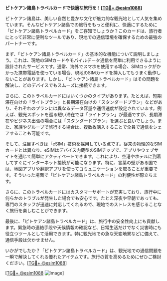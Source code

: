 **ピトケアン諸島トラベルカードで快適な旅行を！[[TG💪+ @esim1088](https://t.me/s/esim1088)]**

ピトケアン諸島は、美しい自然と豊かな文化が魅力的な観光地として人気を集めています。そんなピトケアン諸島での旅行をもっと便利に、快適にするために「ピトケアン諸島トラベルカード」をご存知でしょうか？このカードは、旅行者にとって非常に便利なツールであり、現地での通信環境を確保するための最強のパートナーです。

まず、「ピトケアン諸島トラベルカード」の基本的な機能について説明しましょう。これは、現地のSIMカードやモバイルデータ通信を簡単に利用できるように設計されたサービスです。通常、海外でスマホを使用する場合、SIMロックがかかった携帯電話を使っている場合、現地のSIMカードを挿入してもうまく動作しないことがあります。しかし、「ピトケアン諸島トラベルカード」はその問題を解決し、どのデバイスでもスムーズに接続できます。

さらに、このトラベルカードにはいくつかのタイプがあります。たとえば、短期滞在向けの「ライトプラン」と長期滞在向けの「スタンダードプラン」などがあり、それぞれのプランには異なるデータ容量や通信速度が設定されています。例えば、観光スポットを巡る短い滞在では「ライトプラン」が最適ですが、長期滞在やビジネス出張の場合には「スタンダードプラン」を選ぶと良いでしょう。また、家族やグループで旅行する場合は、複数枚購入することで全員で通信をシェアすることも可能です。

そして、注目すべきは「eSIM」技術を採用している点です。従来の物理的なSIMカードとは異なり、eSIMはデバイス内蔵型のSIMチップで、アプリやウェブサイトを通じて簡単にアクティベートできます。これにより、空港やホテルに到着してすぐにインターネット接続が可能になります。特に、言葉の壁がある国では、地図アプリや翻訳アプリを使ってコミュニケーションを取ることが重要です。そういった場面で「ピトケアン諸島トラベルカード」の利便性が際立ちます。

さらに、このトラベルカードにはカスタマーサポートが充実しており、旅行中に何らかのトラブルが発生した場合でも安心です。たとえ深夜や早朝であっても、専門のスタッフが迅速に対応してくれるので、現地でのストレスを感じることなく旅行を楽しむことができます。

最後に、「ピトケアン諸島トラベルカード」は、旅行中の安全性向上にも貢献します。緊急時の連絡手段や天候情報の確認など、日常生活だけでなく災害時にも役立つツールとして活用できます。特に観光地での急な天変地異などに備えて、通信手段は欠かせません。

いかがでしたか？「ピトケアン諸島トラベルカード」は、観光地での通信問題を一瞬で解決してくれる優れたアイテムです。旅行の質を高めるためにぜひご検討ください。[[TG💪+ @esim1088](https://t.me/s/esim1088)]

[[TG💪+ @esim1088](https://t.me/s/esim1088) ![Image](https://i.postimg.cc/Y0z9fWf4/image.png)]
